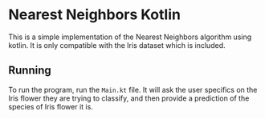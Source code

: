 # Nearest Neighbors Kotlin

This is a simple implementation of the Nearest Neighbors algorithm using kotlin. It is only compatible with the Iris dataset which is included.

## Running
To run the program, run the 
```Main.kt```
file. It will ask the user specifics on the Iris flower they are trying to classify, and then provide a prediction of the species of Iris flower it is.
